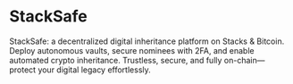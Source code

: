 # StackSafe
StackSafe: a decentralized digital inheritance platform on Stacks &amp; Bitcoin. Deploy autonomous vaults, secure nominees with 2FA, and enable automated crypto inheritance. Trustless, secure, and fully on-chain—protect your digital legacy effortlessly.
